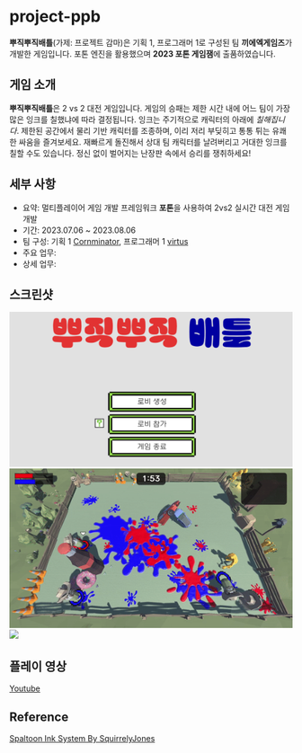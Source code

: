 # project-ppb
**뿌직뿌직배틀**(가제: 프로젝트 감마)은 기획 1, 프로그래머 1로 구성된 팀 **끼에엑게임즈**가 개발한 게임입니다. 포톤 엔진을 활용했으며 **2023 포톤 게임잼**에 출품하였습니다.

## 게임 소개
**뿌직뿌직배틀**은 2 vs 2 대전 게임입니다. 게임의 승패는 제한 시간 내에 어느 팀이 가장 많은 잉크를 칠했냐에 따라 결정됩니다. 잉크는 주기적으로 캐릭터의 아래에 *칠해집니다*. 제한된 공간에서 물리 기반 캐릭터를 조종하며, 이리 저리 부딪히고 통통 튀는 유쾌한 싸움을 즐겨보세요. 재빠르게 돌진해서 상대 팀 캐릭터를 날려버리고 거대한 잉크를 칠할 수도 있습니다. 정신 없이 벌어지는 난장판 속에서 승리를 쟁취하세요!

## 세부 사항
- 요약: 멀티플레이어 게임 개발 프레임워크 **포톤**을 사용하여 2vs2 실시간 대전 게임 개발
- 기간: 2023.07.06 ~ 2023.08.06
- 팀 구성: 기획 1 [Cornminator](https://github.com/cornminator), 프로그래머 1 [virtus](https://github.com/virtus2)
- 주요 업무: 
- 상세 업무: 

## 스크린샷  
<img src="Screenshots/ppb3.png" width="800">
<img src="Screenshots/ppb1.gif" width="800">
<img src="Screenshots/ppb2.gif" width="800">

## 플레이 영상
[Youtube](https://youtu.be/5IN27V9xlZ4)


## Reference
[Spaltoon Ink System By SquirrelyJones](https://github.com/SquirrelyJones/Splatoonity)
